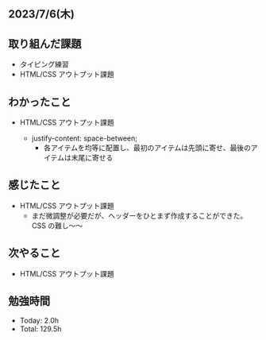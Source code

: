 ## 2023/7/6(木)

## 取り組んだ課題

- タイピング練習
- HTML/CSS アウトプット課題

## わかったこと

- HTML/CSS アウトプット課題

  - justify-content: space-between;
    - 各アイテムを均等に配置し、最初のアイテムは先頭に寄せ、最後のアイテムは末尾に寄せる

## 感じたこと

- HTML/CSS アウトプット課題
  - まだ微調整が必要だが、ヘッダーをひとまず作成することができた。CSS の難し〜〜

## 次やること

- HTML/CSS アウトプット課題

## 勉強時間

- Today: 2.0h
- Total: 129.5h
